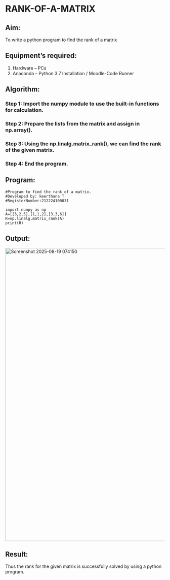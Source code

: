 # RANK-OF-A-MATRIX
## Aim:
To write a python program to find the rank of a matrix
## Equipment’s required:
1. 	Hardware – PCs
2. 	Anaconda – Python 3.7 Installation / Moodle-Code Runner
## Algorithm:
### Step 1: Import the numpy module to use the built-in functions for calculation.
### Step 2: Prepare the lists from the matrix and assign in np.array().
### Step 3: Using the np.linalg.matrix_rank(), we can find the rank of the given matrix.
### Step 4: End the program.
## Program:
```
#Program to find the rank of a matrix.
#Developed by: keerthana T
#RegisterNumber:212224100031

import numpy as np
A=[[3,2,5],[1,1,2],[3,3,6]]
R=np.linalg.matrix_rank(A)
print(R)
```
## Output:

<img width="691" height="923" alt="Screenshot 2025-08-19 074150" src="https://github.com/user-attachments/assets/f44c50a4-f911-45e7-a7b2-7698a6d404b6" />


## Result:
Thus the rank for the given matrix is successfully solved by  using a python program.

